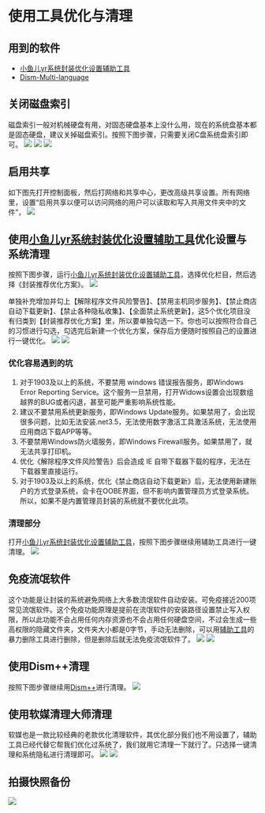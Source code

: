 # 使用工具优化与清理

## 用到的软件
- [小鱼儿yr系统封装优化设置辅助工具](https://www.yrxitong.com/h-nd-100.html)
- [Dism-Multi-language](https://github.com/Chuyu-Team/Dism-Multi-language/releases)

## 关闭磁盘索引
磁盘索引一般对机械硬盘有用，对固态硬盘基本上没什么用，现在的系统盘基本都是固态硬盘，建议关掉磁盘索引。按照下图步骤，只需要关闭C盘系统盘索引即可。
![](https://img.itsk.com/itkdx/attachment/forum/202202/14/095514grxgvg7gqxvm17vs.jpg)
![](https://img.itsk.com/itkdx/attachment/forum/202202/14/095515m45be8rzbvun88z4.jpg)
![](https://img.itsk.com/itkdx/attachment/forum/202202/14/095515obw8bpjrb5bje5er.jpg)

## 启用共享
如下图先打开控制面板，然后打网络和共享中心，更改高级共享设置。所有网络里，设置“启用共享以便可以访问网络的用户可以读取和写入共用文件夹中的文件”，
![](https://img.itsk.com/itkdx/attachment/forum/202002/16/173603qf46d9j367iazb3v.jpg)

## 使用[小鱼儿yr系统封装优化设置辅助工具](https://www.yrxitong.com/h-nd-100.html)优化设置与系统清理

按照下图步骤，运行[小鱼儿yr系统封装优化设置辅助工具](https://www.yrxitong.com/h-nd-100.html)，选择优化栏目，然后选择《封装推荐优化方案》。
![](https://img.itsk.com/itkdx/attachment/forum/202001/31/115401pwgxv3j0vleyz0m4.jpg)

单独补充增加并勾上【解除程序文件风险警告】、【禁用主机同步服务】、【禁止商店自动下载更新】、【禁止各种隐私收集】、【全面禁止系统更新】，这5个优化项目没有归类到【封装推荐优化方案】里，所以要单独勾选一下。你也可以按照符合自己的习惯进行勾选，勾选完后新建一个优化方案，保存后方便随时按照自己的设置进行一键优化。
![](https://img.itsk.com/itkdx/attachment/forum/202201/14/174630wllwdd6nr2sb2l93.jpg)
![](https://img.itsk.com/itkdx/attachment/forum/202201/14/174421km097kmgomz9xfcm.jpg)

### 优化容易遇到的坑

1. 对于1903及以上的系统，不要禁用 windows 错误报告服务，即Windows Error Reporting Service。这个服务一旦禁用，打开Widows设置会出现数组越界的BUG或者闪退，甚至可能严重影响系统性能。
2. 建议不要禁用系统更新服务，即Windows Update服务。如果禁用了，会出现很多问题，比如无法安装.net3.5，无法使用数字激活工具激活系统，无法使用应用商店下载APP等等。
3. 不要禁用Windows防火墙服务，即Windows Firewall服务。如果禁用了，就无法共享打印机。
4. 优化《解除程序文件风险警告》后会造成 IE 自带下载器下载的程序，无法在下载器里直接运行。
5. 对于1903及以上的系统，优化《禁止商店自动下载更新》后，无法使用新建账户的方式登录系统，会卡在OOBE界面，但不影响内置管理员方式登录系统。所以，如果不是内置管理员封装的系统就不要优化此项。

### 清理部分
打开[小鱼儿yr系统封装优化设置辅助工具](https://www.yrxitong.com/h-nd-100.html)，按照下图步骤继续用辅助工具进行一键清理。
![](https://img.itsk.com/itkdx/attachment/forum/202001/31/132659jgz6j9g1noxvcee9.jpg)

## 免疫流氓软件
这个功能是让封装的系统避免网络上大多数流氓软件自动安装。可免疫接近200项常见流氓软件。这个免疫功能原理是提前在流氓软件的安装路径设置禁止写入权限，所以此功能不会占用任何内存资源也不会占用任何硬盘空间，不过会生成一些高权限的隐藏文件夹，文件夹大小都是0字节，手动无法删除，可以用[辅助工具](https://www.yrxitong.com/h-nd-100.html)的暴力删除工具进行删除，但是删除后就无法免疫流氓软件了。
![](https://img.itsk.com/itkdx/attachment/forum/202201/14/175914a0cuxr780u20f7re.jpg)
![](https://img.itsk.com/itkdx/attachment/forum/202201/14/175915pub7j7z3f9t7k5hv.jpg)

## 使用Dism++清理
按照下图步骤继续用[Dism++](https://github.com/Chuyu-Team/Dism-Multi-language/releases)进行清理。
![](https://img.itsk.com/itkdx/attachment/forum/202001/31/142950j3fjjz4pjpozjlu5.jpg)

## 使用软媒清理大师清理
软媒也是一款比较经典的老款优化清理软件，其优化部分我们也不用设置了，辅助工具已经代替它帮我们优化过系统了，我们就用它清理一下就行了。只选择一键清理和系统隐私进行清理即可。
![](https://img.itsk.com/itkdx/attachment/forum/202201/14/223651bqetmegm1y3st9sf.jpg)
![](https://img.itsk.com/itkdx/attachment/forum/202201/14/223651g6m5uvusl2suvswv.jpg)

## 拍摄快照备份
![](https://img.itsk.com/itkdx/attachment/forum/202201/14/224011rc5mcmz6o611vbm6.jpg)